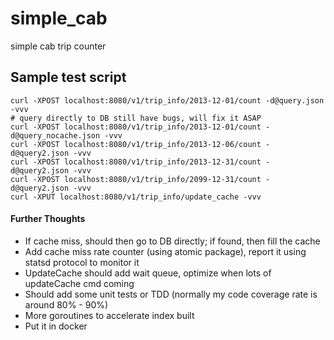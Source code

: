 # simple_cab
simple cab trip counter


## Sample test script

```shell
curl -XPOST localhost:8080/v1/trip_info/2013-12-01/count -d@query.json -vvv
# query directly to DB still have bugs, will fix it ASAP 
curl -XPOST localhost:8080/v1/trip_info/2013-12-01/count -d@query_nocache.json -vvv
curl -XPOST localhost:8080/v1/trip_info/2013-12-06/count -d@query2.json -vvv
curl -XPOST localhost:8080/v1/trip_info/2013-12-31/count -d@query2.json -vvv
curl -XPOST localhost:8080/v1/trip_info/2099-12-31/count -d@query2.json -vvv
curl -XPUT localhost:8080/v1/trip_info/update_cache -vvv
```


#### Further Thoughts

*  If cache miss, should then go to DB directly; if found, then fill the cache
*  Add cache miss rate counter (using atomic package), report it using statsd protocol to monitor it
*  UpdateCache should add wait queue, optimize when lots of updateCache cmd coming
*  Should add some unit tests or TDD (normally my code coverage rate is around 80% - 90%)
*  More goroutines to accelerate index built
*  Put it in docker
